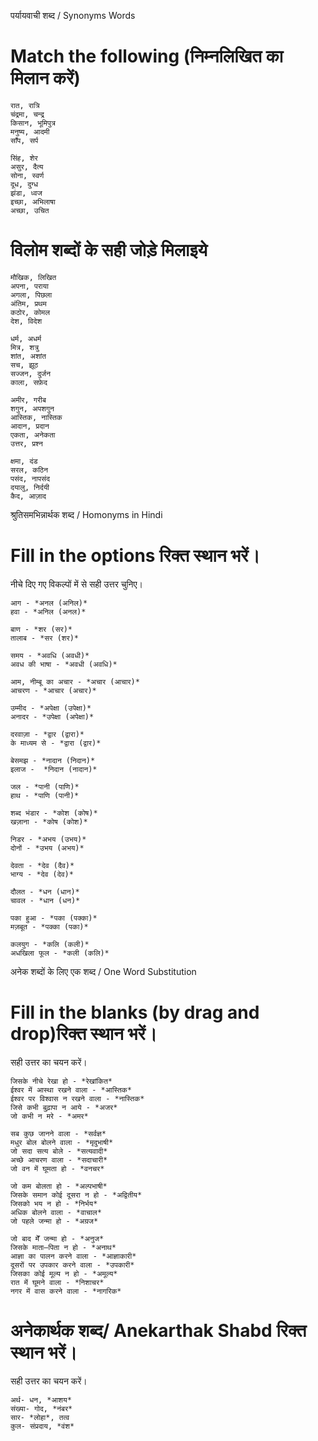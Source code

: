 पर्यायवाची शब्द / Synonyms Words
# Match the following (निम्नलिखित का मिलान करें)
```
रात, रात्रि
चंद्रमा, चन्द्र
किसान, भूमिपुत्र
मनुष्य, आदमी
साँप, सर्प
```

```
सिंह, शेर
असुर, दैत्य
सोना, स्वर्ण
दूध, दुग्ध
झंडा, ध्वज
इच्छा, अभिलाषा
अच्छा, उचित
```

# विलोम शब्दों के सही जोड़े मिलाइये
```
मौखिक, लिखित 
अपना, पराया 
अगला, पिछला 
अंतिम, प्रथम 
कठोर, कोमल 
देश, विदेश 
```

```
धर्म, अधर्म 
मित्र, शत्रु 
शांत, अशांत 
सच, झूठ 
सज्जन, दुर्जन 
काला, सफ़ेद 
```

```
अमीर, गरीब 
शगुन, अपशगुन 
आस्तिक, नास्तिक 
आदान, प्रदान 
एकता, अनेकता 
उत्तर, प्रश्न 
```

```
क्षमा, दंड 
सरल, कठिन 
पसंद, नापसंद 
दयालु, निर्दयी 
कैद, आज़ाद
```

श्रुतिसमभिन्नार्थक शब्द / Homonyms in Hindi
# Fill in the options रिक्त स्थान भरें।
नीचे दिए गए विकल्पों में से सही उत्तर चुनिए।

```
आग - *अनल (अनिल)* 
हवा - *अनिल (अनल)*

बाण - *शर (सर)* 
तालाब - *सर (शर)*

समय - *अवधि (अवधी)* 
अवध की भाषा - *अवधी (अवधि)*

आम, नीम्बू का अचार - *अचार (आचार)*  
आचरण - *आचार (अचार)* 

उम्मीद - *अपेक्षा (उपेक्षा)* 
अनादर - *उपेक्षा (अपेक्षा)* 

दरवाज़ा - *द्वार (द्वारा)* 
के माध्यम से - *द्वारा (द्वार)* 
```

```
बेसमझ - *नादान (निदान)* 
इलाज -  *निदान (नादान)* 

जल - *पानी (पाणि)* 
हाथ - *पाणि (पानी)*

शब्द भंडार - *कोश (कोष)* 
खज़ाना - *कोष (कोश)* 

निडर - *अभय (उभय)* 
दोनों - *उभय (अभय)* 

देवता - *देव (दैव)* 
भाग्य - *देव (देव)* 

दौलत - *धन (धान)* 
चावल - *धान (धन)* 

पका हुआ - *पका (पक्का)* 
मज़बूत - *पक्का (पका)* 

कलयुग - *कलि (कली)* 
अधखिला फूल - *कली (कलि)* 
```

अनेक शब्दों के लिए एक शब्द / One Word Substitution
# Fill in the blanks (by drag and drop)रिक्त स्थान भरें।
सही उत्तर का चयन करें।

```
जिसके नीचे रेखा हो - *रेखांकित*
ईश्वर में आस्था रखने वाला - *आस्तिक*
ईश्वर पर विश्वास न रखने वाला - *नास्तिक*
जिसे कभी बुढ़ापा न आये - *अजर*
जो कभी न मरे - *अमर*
```

```
सब कुछ जानने वाला - *सर्वज्ञ*
मधुर बोल बोलने वाला - *मृदुभाषी*
जो सदा सत्य बोले - *सत्यवादी*
अच्छे आचरण वाला - *सदाचारी*
जो वन में घूमता हो - *वनचर*
```

```
जो कम बोलता हो - *अल्पभाषी*
जिसके समान कोई दूसरा न हो - *अद्वितीय*
जिसको भय न हो - *निर्भय*
अधिक बोलने वाला - *वाचाल*
जो पहले जन्मा हो - *अग्रज*
```

```
जो बाद मेँ जन्मा हो - *अनुज*
जिसके माता–पिता न हो - *अनाथ*
आज्ञा का पालन करने वाला - *आज्ञाकारी*
दूसरों पर उपकार करने वाला - *उपकारी*
जिसका कोई मूल्य न हो - *अमूल्य*
रात में घूमने वाला - *निशाचर*
नगर में वास करने वाला - *नागरिक*
```
# अनेकार्थक शब्द/ Anekarthak Shabd रिक्त स्थान भरें।
सही उत्तर का चयन करें।
```
अर्थ- धन, *आशय*
संख्या- गोद, *नंबर*
सार- *लोहा*, तत्व
कुल- संप्रदाय, *वंश*
```
